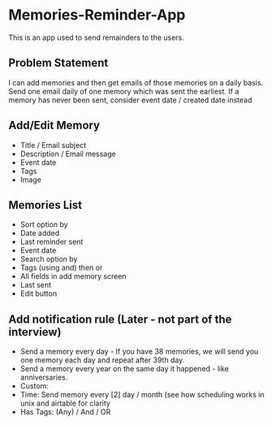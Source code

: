 # Memories-Reminder-App
This is an app used to send remainders to the users.

## Problem Statement
I can add memories and then get emails of those memories on a daily basis.
Send one email daily of one memory which was sent the earliest.
If a memory has never been sent, consider event date / created date instead

## Add/Edit Memory
- Title / Email subject
- Description / Email message
- Event date
- Tags
- Image

## Memories List 
- Sort option by
- Date added
- Last reminder sent
- Event date
- Search option by
- Tags (using and) then or
- All fields in add memory screen
- Last sent 
- Edit button

## Add notification rule (Later - not part of the interview)
- Send a memory every day - If you have 38 memories, we will send you one memory each day and repeat after 39th day. 
- Send a memory every year on the same day it happened - like anniversaries.
- Custom:
- Time: Send memory every [2] day / month (see how scheduling works in unix and airtable for clarity  
- Has Tags: (Any) / And / OR


